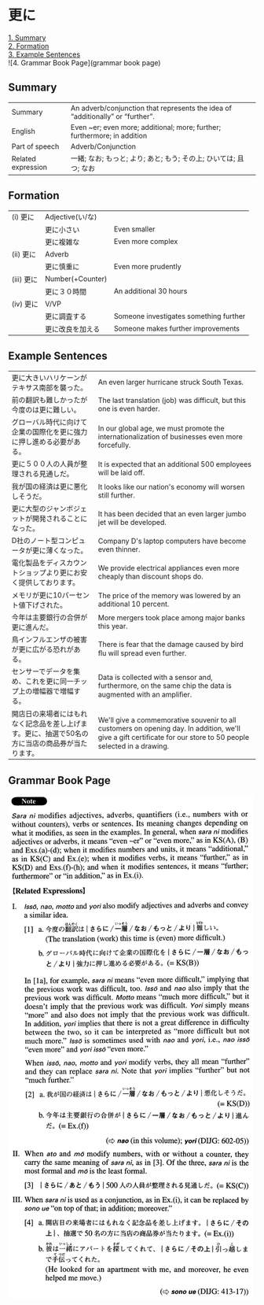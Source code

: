 # 更に

[1. Summary](#summary)<br>
[2. Formation](#formation)<br>
[3. Example Sentences](#example-sentences)<br>
![4. Grammar Book Page](grammar book page)<br>


## Summary

<table><tr>   <td>Summary</td>   <td>An adverb/conjunction that represents the idea of “additionally” or “further”.</td></tr><tr>   <td>English</td>   <td>Even ~er; even more; additional; more; further; furthermore; in addition</td></tr><tr>   <td>Part of speech</td>   <td>Adverb/Conjunction</td></tr><tr>   <td>Related expression</td>   <td>一緒; なお; もっと; より; あと; もう; その上; ひいては; 且つ; なお</td></tr></table>

## Formation

<table class="table"><tbody><tr class="tr head"><td class="td"><span class="numbers">(i)</span> <span class="concept">更に</span></td><td class="td"><span>Adjective(い/な)</span> <span class="concept"></span></td><td class="td"></td></tr><tr class="tr"><td class="td"></td><td class="td"><span class="concept">更に</span><span>小さい</span></td><td class="td"><span>Even smaller</span></td></tr><tr class="tr"><td class="td"></td><td class="td"><span class="concept">更に</span><span>複雑な</span></td><td class="td"><span>Even more complex</span></td></tr><tr class="tr head"><td class="td"><span class="numbers">(ii)</span> <span class="concept">更に</span></td><td class="td"><span>Adverb</span><span class="concept"></span></td><td class="td"></td></tr><tr class="tr"><td class="td"></td><td class="td"><span class="concept">更に</span><span>慎重に</span></td><td class="td"><span>Even more prudently</span></td></tr><tr class="tr head"><td class="td"><span class="numbers">(iii)</span> <span class="concept">更に</span></td><td class="td"><span>Number(+Counter)</span> <span class="concept"></span></td><td class="td"></td></tr><tr class="tr"><td class="td"></td><td class="td"><span class="concept">更に</span><span>３０時間</span></td><td class="td"><span>An additional 30 hours</span></td></tr><tr class="tr head"><td class="td"><span class="numbers">(iv)</span> <span class="concept">更に</span></td><td class="td"><span>V/VP</span><span class="concept"></span></td><td class="td"></td></tr><tr class="tr"><td class="td"></td><td class="td"><span class="concept">更に</span><span>調査する</span></td><td class="td"><span>Someone investigates something further</span></td></tr><tr class="tr"><td class="td"></td><td class="td"><span class="concept">更に</span><span>改良を加える</span></td><td class="td"><span>Someone makes further improvements</span></td></tr></tbody></table>

## Example Sentences

<table><tr>   <td>更に大きいハリケーンがテキサス南部を襲った。</td>   <td>An even larger hurricane struck South Texas.</td></tr><tr>   <td>前の翻訳も難しかったが今度のは更に難しい。</td>   <td>The last translation (job) was difficult, but this one is even harder.</td></tr><tr>   <td>グローバル時代に向けて企業の国際化を更に強力に押し進める必要がある。</td>   <td>In our global age, we must promote the internationalization of businesses even more forcefully.</td></tr><tr>   <td>更に５００人の人員が整理される見通しだ。</td>   <td>It is expected that an additional 500 employees will be laid off.</td></tr><tr>   <td>我が国の経済は更に悪化しそうだ。</td>   <td>It looks like our nation's economy will worsen still further.</td></tr><tr>   <td>更に大型のジャンボジェットが開発されることになった。</td>   <td>It has been decided that an even larger jumbo jet will be developed.</td></tr><tr>   <td>D社のノート型コンピュータが更に薄くなった。</td>   <td>Company D's laptop computers have become even thinner.</td></tr><tr>   <td>電化製品をディスカウントショップより更にお安く提供しております。</td>   <td>We provide electrical appliances even more cheaply than discount shops do.</td></tr><tr>   <td>メモリが更に10パーセント値下げされた。</td>   <td>The price of the memory was lowered by an additional 10 percent.</td></tr><tr>   <td>今年は主要銀行の合併が更に進んだ。</td>   <td>More mergers took place among major banks this year.</td></tr><tr>   <td>鳥インフルエンザの被害が更に広がる恐れがある。</td>   <td>There is fear that the damage caused by bird ﬂu will spread even further.</td></tr><tr>   <td>センサーでデータを集め、これを更に同一チップ上の増幅器で増幅する。</td>   <td>Data is collected with a sensor and, furthermore, on the same chip the data is augmented with an ampliﬁer.</td></tr><tr>   <td>開店日の来場者にはもれなく記念品を差し上げます。更に、抽選で50名の方に当店の商品券が当たります。</td>   <td>We'll give a commemorative souvenir to all customers on opening day. In addition, we'll give a gift certiﬁcate for our store to 50 people selected in a drawing.</td></tr></table>

## Grammar Book Page

![](../img/Advanced更に.png)

